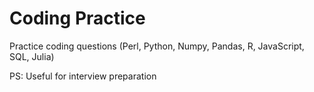 # Coding Practice
Practice coding questions (Perl, Python, Numpy, Pandas, R, JavaScript, SQL, Julia)

PS: Useful for interview preparation
